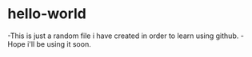 # hello-world

-This is just a random file i have created in order to learn using github.
-Hope i'll be using it soon.
